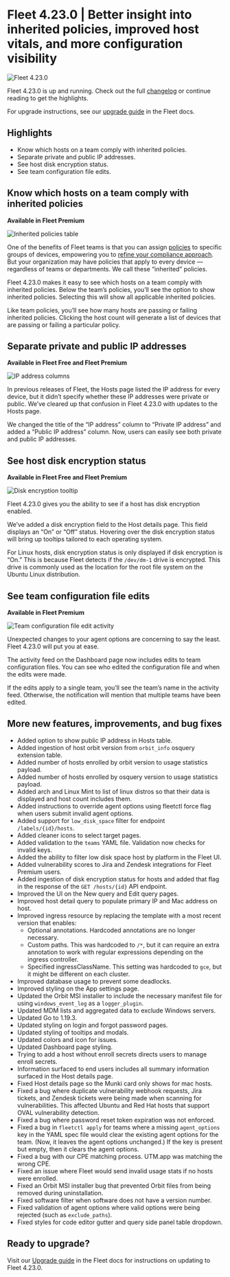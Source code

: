 # Fleet 4.23.0 | Better insight into inherited policies, improved host vitals, and more configuration visibility

![Fleet 4.23.0](../website/assets/images/articles/fleet-4.23.0-1600x900.jpg)

Fleet 4.23.0 is up and running. Check out the full [changelog](https://github.com/fleetdm/fleet/releases/tag/fleet-v4.23.0) or continue reading to get the highlights.

For upgrade instructions, see our [upgrade guide](https://fleetdm.com/docs/deploying/upgrading-fleet) in the Fleet docs.

## Highlights
- Know which hosts on a team comply with inherited policies.
- Separate private and public IP addresses.
- See host disk encryption status.
- See team configuration file edits.

## Know which hosts on a team comply with inherited policies
**Available in Fleet Premium**

![Inherited policies table](../website/assets/images/articles/inherited-policies-table-1600x900.jpg)

One of the benefits of Fleet teams is that you can assign [policies](https://fleetdm.com/securing/what-are-fleet-policies) to specific groups of devices, empowering you to [refine your compliance approach](https://fleetdm.com/securing/stay-on-course-with-your-security-compliance-goals). But your organization may have policies that apply to every device — regardless of teams or departments. We call these “inherited” policies.

Fleet 4.23.0 makes it easy to see which hosts on a team comply with inherited policies. Below the team’s policies, you’ll see the option to show inherited policies. Selecting this will show all applicable inherited policies.

Like team policies, you’ll see how many hosts are passing or failing inherited policies. Clicking the host count will generate a list of devices that are passing or failing a particular policy.

## Separate private and public IP addresses
**Available in Fleet Free and Fleet Premium**

![IP address columns](../website/assets/images/articles/ip-address-columns-1600x900.jpg)

In previous releases of Fleet, the Hosts page listed the IP address for every device, but it didn’t specify whether these IP addresses were private or public. We’ve cleared up that confusion in Fleet 4.23.0 with updates to the Hosts page.

We changed the title of the “IP address” column to “Private IP address” and added a “Public IP address” column. Now, users can easily see both private and public IP addresses.

## See host disk encryption status
**Available in Fleet Free and Fleet Premium**

![Disk encryption tooltip](../website/assets/images/articles/disk-encryption-tooltip-1600x900.jpg)

Fleet 4.23.0 gives you the ability to see if a host has disk encryption enabled.

We’ve added a disk encryption field to the Host details page. This field displays an “On” or “Off” status. Hovering over the disk encryption status will bring up tooltips tailored to each operating system.

For Linux hosts, disk encryption status is only displayed if disk encryption is “On.” 
This is because Fleet detects if the `/dev/dm-1` drive is encrypted. This drive is commonly used as the location for the root file system on the Ubuntu Linux distribution.

## See team configuration file edits
**Available in Fleet Premium**

![Team configuration file edit activity](../website/assets/images/articles/team-config-edit-activity-1600x900.jpg)

Unexpected changes to your agent options are concerning to say the least. Fleet 4.23.0 will put you at ease.

The activity feed on the Dashboard page now includes edits to team configuration files. You can see who edited the configuration file and when the edits were made.

If the edits apply to a single team, you’ll see the team’s name in the activity feed. Otherwise, the notification will mention that multiple teams have been edited.

## More new features, improvements, and bug fixes

- Added option to show public IP address in Hosts table.
- Added ingestion of host orbit version from `orbit_info` osquery extension table.
- Added number of hosts enrolled by orbit version to usage statistics payload.
- Added number of hosts enrolled by osquery version to usage statistics payload.
- Added arch and Linux Mint to list of linux distros so that their data is displayed and host count includes them.
- Added instructions to override agent options using fleetctl force flag when users submit invalid agent options.
- Added support for `low_disk_space` filter for endpoint `/labels/{id}/hosts`.
- Added cleaner icons to select target pages.
- Added validation to the `teams` YAML file. Validation now checks for invalid keys.
- Added the ability to filter low disk space host by platform in the Fleet UI.
- Added vulnerability scores to Jira and Zendesk integrations for Fleet Premium users.
- Added ingestion of disk encryption status for hosts and added that flag in the response of the `GET /hosts/{id}` API endpoint.
- Improved the UI on the New query and Edit query pages.
- Improved host detail query to populate primary IP and Mac address on host.
- Improved ingress resource by replacing the template with a most recent version that enables:
   - Optional annotations. Hardcoded annotations are no longer necessary.
   - Custom paths. This was hardcoded to `/*`, but it can require an extra annotation to work with regular expressions depending on the ingress controller.
   - Specified ingressClassName. This setting was hardcoded to `gce`, but it might be different on each cluster.
- Improved database usage to prevent some deadlocks.
- Improved styling on the App settings page.
- Updated the Orbit MSI installer to include the necessary manifest file for using `windows_event_log` as a `logger_plugin`.
- Updated MDM lists and aggregated data to exclude Windows servers.
- Updated Go to 1.19.3.
- Updated styling on login and forgot password pages.
- Updated styling of tooltips and modals.
- Updated colors and icon for issues.
- Updated Dashboard page styling.
- Trying to add a host without enroll secrets directs users to manage enroll secrets.
- Information surfaced to end users includes all summary information surfaced in the Host details page.
- Fixed Host details page so the Munki card only shows for mac hosts.
- Fixed a bug where duplicate vulnerability webhook requests, Jira tickets, and Zendesk tickets were being made when scanning for vulnerabilities. This affected Ubuntu and Red Hat hosts that support OVAL vulnerability detection.
- Fixed a bug where password reset token expiration was not enforced.
- Fixed a bug in `fleetctl apply` for teams where a missing `agent_options` key in the YAML spec file would clear the existing agent options for the team. (Now, it leaves the agent options unchanged.) If the key is present but empty, then it clears the agent options.
- Fixed a bug with our CPE matching process. UTM.app was matching the wrong CPE.
- Fixed an issue where Fleet would send invalid usage stats if no hosts were enrolled.
- Fixed an Orbit MSI installer bug that prevented Orbit files from being removed during uninstallation.
- Fixed software filter when software does not have a version number.
- Fixed validation of agent options where valid options were being rejected (such as `exclude_paths`).
- Fixed styles for code editor gutter and query side panel table dropdown.

## Ready to upgrade?

Visit our [Upgrade guide](https://fleetdm.com/docs/deploying/upgrading-fleet) in the Fleet docs for instructions on updating to Fleet 4.23.0.

<meta name="category" value="releases">
<meta name="authorFullName" value="Noah Talerman">
<meta name="authorGitHubUsername" value="noahtalerman">
<meta name="publishedOn" value="2022-11-14">
<meta name="articleTitle" value="Fleet 4.23.0 | Better insight into inherited policies, improved host vitals, and more configuration visibility">
<meta name="articleImageUrl" value="../website/assets/images/articles/fleet-4.23.0-1600x900.jpg">
